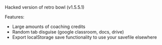 Hacked version of retro bowl (v1.5.5.1)

Features:
- Large amounts of coaching credits
- Random tab disguise (google classroom, docs, drive)
- Export localStorage save functionality to use your savefile elsewhere
